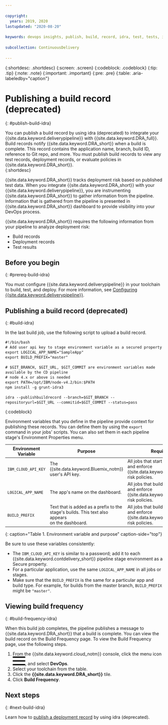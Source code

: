 ```yaml
---

copyright:
  years: 2019, 2020
lastupdated: "2020-08-20"

keywords: devops insights, publish, build, record, idra, test, tests, install, app, dashboard

subcollection: ContinuousDelivery

---
```


{:shortdesc: .shortdesc}
{:screen: .screen}
{:codeblock: .codeblock}
{:tip: .tip}
{:note: .note}
{:important: .important}
{:pre: .pre}
{:table: .aria-labeledby="caption"}

# Publishing a build record (deprecated)
{: #publish-build-idra}

You can publish a build record by using idra (deprecated) to integrate your {{site.data.keyword.deliverypipeline}} with {{site.data.keyword.DRA_full}}. Build records notify {{site.data.keyword.DRA_short}} when a build is complete. This record contains the application name, branch, build ID, reference to Git repo, and more. You must publish build records to view any test records, deployment records, or evaluate policies in {{site.data.keyword.DRA_short}}.  
{:shortdesc}

{{site.data.keyword.DRA_short}} tracks deployment risk based on published test data. When you integrate {{site.data.keyword.DRA_short}} with your {{site.data.keyword.deliverypipeline}}, you are instrumenting {{site.data.keyword.DRA_short}} to gather information from the pipeline. Information that is gathered from the pipeline is presented in {{site.data.keyword.DRA_short}} dashboard to provide visibility into your DevOps process.

{{site.data.keyword.DRA_short}} requires the following information from your pipeline to analyze deployment risk:

* Build records
* Deployment records
* Test results


## Before you begin
{: #prereq-build-idra}

You must configure {{site.data.keyword.deliverypipeline}} in your toolchain to build, test, and deploy. For more information, see [Configuring {{site.data.keyword.deliverypipeline}}](/docs/services/ContinuousDelivery?topic=ContinuousDelivery-deliverypipeline).


## Publishing a build record (deprecated)
{: #build-idra}

In the last build job, use the following script to upload a build record.

```
#!/bin/bash
# Add user api key to stage environment variable as a secured property
export LOGICAL_APP_NAME="SampleApp"
export BUILD_PREFIX="master"

# $GIT_BRANCH, $GIT_URL, $GIT_COMMIT are environment variables made available by the CD pipeline
# node 4.x or above is needed
export PATH=/opt/IBM/node-v4.2/bin:$PATH
npm install -g grunt-idra3

idra --publishbuildrecord --branch=$GIT_BRANCH --repositoryurl=$GIT_URL --commitid=$GIT_COMMIT --status=pass
```
{:codeblock}

Environment variables that you define in the pipeline provide context for publishing these records. You can define them by using the `export` command in your jobs' scripts. You can also set them in each pipeline stage's Environment Properties menu.


| Environment Variable  | Purpose                                                                                        | Required |
|-----------------------|------------------------------------------------------------------------------------------------|-------------|
| `IBM_CLOUD_API_KEY`   | The {{site.data.keyword.Bluemix_notm}} user's API key.                                         | All jobs that start the idra CLI and enforce {{site.data.keyword.DRA_short}} risk policies.  |
| `LOGICAL_APP_NAME`    | The app's name on the dashboard.                                                               | All jobs that build, test, deploy, and enforce {{site.data.keyword.DRA_short}} risk policies. |
| `BUILD_PREFIX`        | Text that is added as a prefix to the <br> stage's builds. This text also appears <br> on the dashboard. | All jobs that build, test, deploy, and enforce {{site.data.keyword.DRA_short}} risk policies. |
{: caption="Table 1. Environment variable and purpose" caption-side="top"}

Be sure to use these variables consistently:

* The `IBM_CLOUD_API_KEY` is similar to a password; add it to each {{site.data.keyword.contdelivery_short}} pipeline stage environment as a Secure property.
* For a particular application, use the same `LOGICAL_APP_NAME` in all jobs or stages.
* Make sure that the `BUILD_PREFIX` is the same for a particular app and build type. For example, for builds from the master branch, `BUILD_PREFIX` might be `"master"`.


## Viewing build frequency
{: #build-frequency-idra}

When this build job completes, the pipeline publishes a message to {{site.data.keyword.DRA_short}} that a build is complete. You can view the build record on the Build Frequency page. To view the Build Frequency page, use the following steps.

1. From the {{site.data.keyword.cloud_notm}} console, click the menu icon ![hamburger icon](images/icon_hamburger.svg), and select **DevOps**.
2. Select your toolchain from the table.  
3. Click the **{{site.data.keyword.DRA_short}}** tile.
4. Click **Build Frequency**.


## Next steps
{: #next-build-idra} 

Learn how to [publish a deployment record](/docs/ContinuousDelivery?topic=ContinuousDelivery-publish-deploy-idra) by using idra (deprecated).
